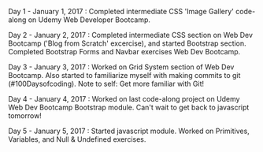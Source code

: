 Day 1 - January 1, 2017 : 
  Completed intermediate CSS 'Image Gallery' code-along on Udemy Web Developer Bootcamp. 
  
Day 2 - January 2, 2017 :
  Completed intermediate CSS section on Web Dev Bootcamp ('Blog from Scratch' excercise), and started Bootstrap section. Completed Bootstrap Forms and Navbar exercises Web Dev Bootcamp.
  
  Day 3 - January 3, 2017 :
    Worked on Grid System section of Web Dev Bootcamp. Also started to familiarize myself with making commits to git (#100Daysofcoding). Note to self: Get more familiar with Git!
    
  Day 4 - January 4, 2017 :
    Worked on last code-along project on Udemy Web Dev Bootcamp Bootstrap module. Can't wait to get back to javascript tomorrow!

  Day 5 - January 5, 2017 :
    Started javascript module. Worked on Primitives, Variables, and Null & Undefined exercises. 
